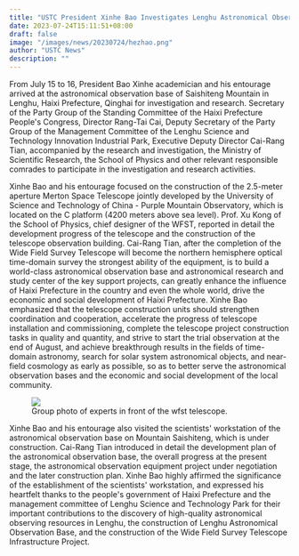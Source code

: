 ```yaml
---
title: "USTC President Xinhe Bao Investigates Lenghu Astronomical Observatory"
date: 2023-07-24T15:11:51+08:00
draft: false
image: "/images/news/20230724/hezhao.png"
author: "USTC News"
description: ""
---
```


From July 15 to 16, President Bao Xinhe academician and his entourage arrived at the astronomical observation base of Saishiteng Mountain in Lenghu, Haixi Prefecture, Qinghai for investigation and research. Secretary of the Party Group of the Standing Committee of the Haixi Prefecture People's Congress, Director Rang-Tai Cai, Deputy Secretary of the Party Group of the Management Committee of the Lenghu Science and Technology Innovation Industrial Park, Executive Deputy Director Cai-Rang Tian, accompanied by the research and investigation, the Ministry of Scientific Research, the School of Physics and other relevant responsible comrades to participate in the investigation and research activities.

Xinhe Bao and his entourage focused on the construction of the 2.5-meter aperture Merton Space Telescope jointly developed by the University of Science and Technology of China - Purple Mountain Observatory, which is located on the C platform (4200 meters above sea level). Prof. Xu Kong of the School of Physics, chief designer of the WFST, reported in detail the development progress of the telescope and the construction of the telescope observation building. Cai-Rang Tian, after the completion of the Wide Field Survey Telescope will become the northern hemisphere optical time-domain survey the strongest ability of the equipment, is to build a world-class astronomical observation base and astronomical research and study center of the key support projects, can greatly enhance the influence of Haixi Prefecture in the country and even the whole world, drive the economic and social development of Haixi Prefecture. Xinhe Bao emphasized that the telescope construction units should strengthen coordination and cooperation, accelerate the progress of telescope installation and commissioning, complete the telescope project construction tasks in quality and quantity, and strive to start the trial observation at the end of August, and achieve breakthrough results in the fields of time-domain astronomy, search for solar system astronomical objects, and near-field cosmology as early as possible, so as to better serve the astronomical observation bases and the economic and social development of the local community.

<figure>
<img src="/images/news/20230724/hezhao.png"/>
<figcaption>Group photo of experts in front of the wfst telescope.</figcaption>
</figure>

Xinhe Bao and his entourage also visited the scientists' workstation of the astronomical observation base on Mountain Saishiteng, which is under construction. Cai-Rang Tian introduced in detail the development plan of the astronomical observation base, the overall progress at the present stage, the astronomical observation equipment project under negotiation and the later construction plan. Xinhe Bao highly affirmed the significance of the establishment of the scientists' workstation, and expressed his heartfelt thanks to the people's government of Haixi Prefecture and the management committee of Lenghu Science and Technology Park for their important contributions to the discovery of high-quality astronomical observing resources in Lenghu, the construction of Lenghu Astronomical Observation Base, and the construction of the Wide Field Survey Telescope Infrastructure Project.
